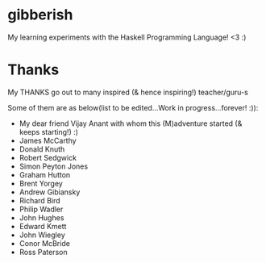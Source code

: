 # gibberish
My learning experiments with the Haskell Programming Language! &lt;3 :)

# Thanks

My THANKS go out to many inspired (& hence inspiring!) teacher/guru-s

Some of them are as below(list to be edited...Work in progress...forever! :)):

+ My dear friend Vijay Anant with whom this (M)adventure started (& keeps starting!) :)
+ James McCarthy
+ Donald Knuth
+ Robert Sedgwick
+ Simon Peyton Jones
+ Graham Hutton
+ Brent Yorgey
+ Andrew Gibiansky
+ Richard Bird
+ Philip Wadler
+ John Hughes
+ Edward Kmett
+ John Wiegley
+ Conor McBride
+ Ross Paterson
